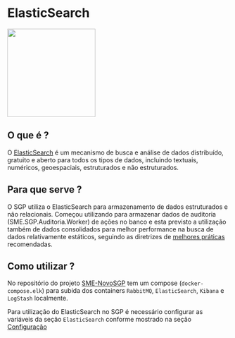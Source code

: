 # ElasticSearch
<img src="../img/elasticsearch.png" width="200" class="center">

## O que é ?

O [ElasticSearch](https://www.elastic.co/pt/elasticsearch/ "Site Oficial") é um mecanismo de busca e análise de dados distribuído, gratuito e aberto para todos os tipos de dados, incluindo textuais, numéricos, geoespaciais, estruturados e não estruturados.

## Para que serve ?

O SGP utiliza o ElasticSearch para armazenamento de dados estruturados e não relacionais.
Começou utilizando para armazenar dados de auditoria (SME.SGP.Auditoria.Worker) de ações no banco e esta previsto a utilização também de dados consolidados para melhor performance na busca de dados relativamente estáticos, seguindo as diretrizes de [melhores práticas](https://learn.microsoft.com/pt-br/azure/architecture/best-practices/caching) recomendadas.

## Como utilizar ?

No repositório do projeto [SME-NovoSGP](https://github.com/prefeiturasp/SME-NovoSGP) tem um compose (`docker-compose.elk`) para subida dos containers `RabbitMQ`, `ElasticSearch`, `Kibana` e `LogStash` localmente.

Para utilização do ElasticSearch no SGP é necessário configurar as variáveis da seção `ElasticSearch` conforme mostrado na seção [Configuração](elasticsearchsecret.md)
